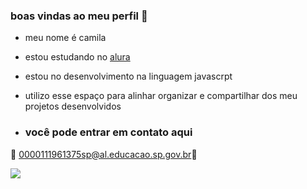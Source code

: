 ### boas vindas ao meu perfil 💙

- meu nome é camila
 
- estou estudando no [alura](https://www.alura.com.br)
- estou no desenvolvimento na linguagem javascrpt
- utilizo esse espaço para alinhar organizar e compartilhar dos meu projetos desenvolvidos  

- ### você pode entrar em contato aqui

📧 0000111961375sp@al.educacao.sp.gov.br📧



![](https://media1.tenor.com/m/KtMnAwmpw8sAAAAC/pedro-monkey-puppet.gif)






